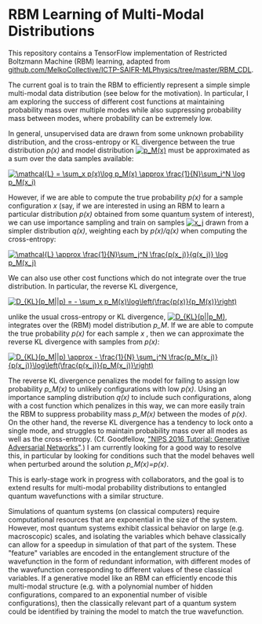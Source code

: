 # RBM Learning of Multi-Modal Distributions

This repository contains a TensorFlow implementation of Restricted Boltzmann Machine (RBM) learning, adapted from [github.com/MelkoCollective/ICTP-SAIFR-MLPhysics/tree/master/RBM_CDL](https://github.com/MelkoCollective/ICTP-SAIFR-MLPhysics/tree/master/RBM_CDL).

The current goal is to train the RBM to efficiently represent a simple simple multi-modal data distribution (see below for the motivation).  In particular, I am exploring the success of different cost functions at maintaining probability mass over multiple modes while also suppressing probability mass between modes, where probability can be extremely low.

In general, unsupervised data are drawn from some unknown probability distribution, and the cross-entropy or KL divergence between the true distribution *p(x)* and model distribution <a href="https://www.codecogs.com/eqnedit.php?latex=p_M(x)" target="_blank"><img src="https://latex.codecogs.com/gif.latex?p_M(x)" title="p_M(x)" /></a> must be approximated as a sum over the data samples available:

<a href="https://www.codecogs.com/eqnedit.php?latex=\mathcal{L}&space;=&space;\sum_x&space;p(x)\log&space;p_M(x)&space;\approx&space;\frac{1}{N}\sum_i^N&space;\log&space;p_M(x_i)" target="_blank"><img src="https://latex.codecogs.com/gif.latex?\mathcal{L}&space;=&space;\sum_x&space;p(x)\log&space;p_M(x)&space;\approx&space;\frac{1}{N}\sum_i^N&space;\log&space;p_M(x_i)" title="\mathcal{L} = \sum_x p(x)\log p_M(x) \approx \frac{1}{N}\sum_i^N \log p_M(x_i)" /></a>

However, if we are able to compute the true probability *p(x)* for a sample configuration *x* (say, if we are interested in using an RBM to learn a particular distribution *p(x)* obtained from some quantum system of interest), we can use importance sampling and train on samples <a href="https://www.codecogs.com/eqnedit.php?latex=x_j" target="_blank"><img src="https://latex.codecogs.com/gif.latex?x_j" title="x_j" /></a> drawn from a simpler distribution *q(x)*, weighting each by *p(x)/q(x)* when computing the cross-entropy:

<a href="https://www.codecogs.com/eqnedit.php?latex=\mathcal{L}&space;\approx&space;\frac{1}{N}\sum_j^N&space;\frac{p(x_j)}{q(x_j)}&space;\log&space;p_M(x_j)" target="_blank"><img src="https://latex.codecogs.com/gif.latex?\mathcal{L}&space;\approx&space;\frac{1}{N}\sum_j^N&space;\frac{p(x_j)}{q(x_j)}&space;\log&space;p_M(x_j)" title="\mathcal{L} \approx \frac{1}{N}\sum_j^N \frac{p(x_j)}{q(x_j)} \log p_M(x_j)" /></a>

We can also use other cost functions which do not integrate over the true distribution. In particular, the reverse KL divergence,

<a href="https://www.codecogs.com/eqnedit.php?latex=D_{KL}(p_M||p)&space;=&space;-&space;\sum_x&space;p_M(x)\log\left(\frac{p(x)}{p_M(x)}\right)" target="_blank"><img src="https://latex.codecogs.com/gif.latex?D_{KL}(p_M||p)&space;=&space;-&space;\sum_x&space;p_M(x)\log\left(\frac{p(x)}{p_M(x)}\right)" title="D_{KL}(p_M||p) = - \sum_x p_M(x)\log\left(\frac{p(x)}{p_M(x)}\right)" /></a>

unlike the usual cross-entropy or KL divergence, <a href="http://www.codecogs.com/eqnedit.php?latex=D_{KL}(p||p_M)" target="_blank"><img src="http://latex.codecogs.com/gif.latex?D_{KL}(p||p_M)" title="D_{KL}(p||p_M)" /></a>, integrates over the (RBM) model distribution *p_M*. If we are able to compute the true probability *p(x)* for each sample *x* , then we can approximate the reverse KL divergence with samples from *p(x)*:

<a href="https://www.codecogs.com/eqnedit.php?latex=D_{KL}(p_M||p)&space;\approx&space;-&space;\frac{1}{N}&space;\sum_j^N&space;\frac{p_M(x_j)}{p(x_j)}\log\left(\frac{p(x_j)}{p_M(x_j)}\right)" target="_blank"><img src="https://latex.codecogs.com/gif.latex?D_{KL}(p_M||p)&space;\approx&space;-&space;\frac{1}{N}&space;\sum_j^N&space;\frac{p_M(x_j)}{p(x_j)}\log\left(\frac{p(x_j)}{p_M(x_j)}\right)" title="D_{KL}(p_M||p) \approx - \frac{1}{N} \sum_j^N \frac{p_M(x_j)}{p(x_j)}\log\left(\frac{p(x_j)}{p_M(x_j)}\right)" /></a>

The reverse KL divergence penalizes the model for failing to assign low probability *p_M(x)* to unlikely configurations with low *p(x)*. Using an importance sampling distribution *q(x)* to include such configurations, along with a cost function which penalizes in this way, we can more easily train the RBM to suppress probability mass *p_M(x)* between the modes of *p(x)*.  On the other hand, the reverse KL divergence has a tendency to lock onto a single mode, and struggles to maintain probability mass over all modes as well as the cross-entropy.  (Cf. Goodfellow, ["NIPS 2016 Tutorial:
Generative Adversarial Networks"](https://arxiv.org/pdf/1701.00160.pdf).)  I am currently looking for a good way to resolve this, in particular by looking for conditions such that the model behaves well when perturbed around the solution *p_M(x)=p(x)*.

This is early-stage work in progress with collaborators, and the goal is to extend results for multi-modal probability distributions to entangled quantum wavefunctions with a similar structure.

Simulations of quantum systems (on classical computers) require computational resources that are exponential in the size of the system. However, most quantum systems exhibit classical behavior on large (e.g. macroscopic) scales, and isolating the variables which behave classically can allow for a speedup in simulation of that part of the system.  These "feature" variables are encoded in the entanglement structure of the wavefunction in the form of redundant information, with different modes of the wavefunction corresponding to different values of these classical variables.  If a generative model like an RBM can efficiently encode this multi-modal structure (e.g. with a polynomial number of hidden configurations, compared to an exponential number of visible configurations), then the classically relevant part of a quantum system could be identified by training the model to match the true wavefunction.
